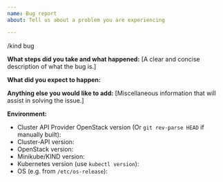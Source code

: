 ```yaml
---
name: Bug report
about: Tell us about a problem you are experiencing

---
```


/kind bug

**What steps did you take and what happened:**
[A clear and concise description of what the bug is.]


**What did you expect to happen:**


**Anything else you would like to add:**
[Miscellaneous information that will assist in solving the issue.]


**Environment:**

- Cluster API Provider OpenStack version (Or `git rev-parse HEAD` if manually built):
- Cluster-API version:
- OpenStack version:
- Minikube/KIND version:
- Kubernetes version (use `kubectl version`):
- OS (e.g. from `/etc/os-release`):
